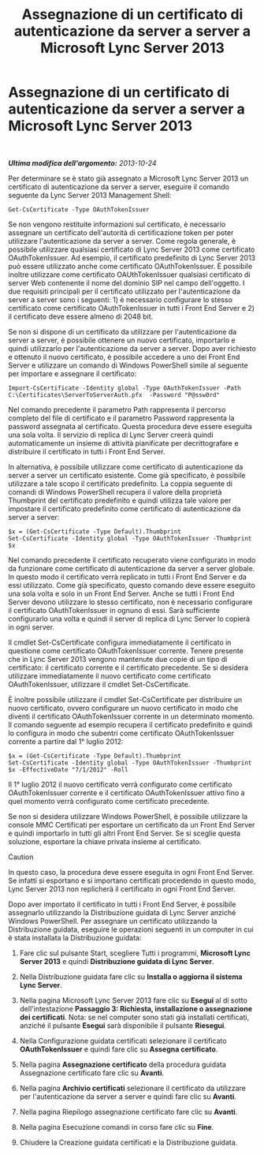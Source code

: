 ﻿---
title: Assegnazione di un certificato di autenticazione da server a server a Microsoft Lync Server 2013
TOCTitle: Assegnazione di un certificato di autenticazione da server a server a Microsoft Lync Server 2013
ms:assetid: c7413954-2504-47f4-a073-44548aff1c0c
ms:mtpsurl: https://technet.microsoft.com/it-it/library/JJ205253(v=OCS.15)
ms:contentKeyID: 49301914
ms.date: 08/24/2015
mtps_version: v=OCS.15
ms.translationtype: HT
---

# Assegnazione di un certificato di autenticazione da server a server a Microsoft Lync Server 2013

 

_**Ultima modifica dell'argomento:** 2013-10-24_

Per determinare se è stato già assegnato a Microsoft Lync Server 2013 un certificato di autenticazione da server a server, eseguire il comando seguente da Lync Server 2013 Management Shell:

    Get-CsCertificate -Type OAuthTokenIssuer

Se non vengono restituite informazioni sul certificato, è necessario assegnare un certificato dell'autorità di certificazione token per poter utilizzare l'autenticazione da server a server. Come regola generale, è possibile utilizzare qualsiasi certificato di Lync Server 2013 come certificato OAuthTokenIssuer. Ad esempio, il certificato predefinito di Lync Server 2013 può essere utilizzato anche come certificato OAuthTokenIssuer. È possibile inoltre utilizzare come certificato OAUthTokenIssuer qualsiasi certificato di server Web contenente il nome del dominio SIP nel campo dell'oggetto. I due requisiti principali per il certificato utilizzato per l'autenticazione da server a server sono i seguenti: 1) è necessario configurare lo stesso certificato come certificato OAuthTokenIssuer in tutti i Front End Server e 2) il certificato deve essere almeno di 2048 bit.

Se non si dispone di un certificato da utilizzare per l'autenticazione da server a server, è possibile ottenere un nuovo certificato, importarlo e quindi utilizzarlo per l'autenticazione da server a server. Dopo aver richiesto e ottenuto il nuovo certificato, è possibile accedere a uno dei Front End Server e utilizzare un comando di Windows PowerShell simile al seguente per importare e assegnare il certificato:

    Import-CsCertificate -Identity global -Type OAuthTokenIssuer -Path C:\Certificates\ServerToServerAuth.pfx  -Password "P@ssw0rd"

Nel comando precedente il parametro Path rappresenta il percorso completo del file di certificato e il parametro Password rappresenta la password assegnata al certificato. Questa procedura deve essere eseguita una sola volta. Il servizio di replica di Lync Server creerà quindi automaticamente un insieme di attività pianificate per decrittografare e distribuire il certificato in tutti i Front End Server.

In alternativa, è possibile utilizzare come certificato di autenticazione da server a server un certificato esistente. Come già specificato, è possibile utilizzare a tale scopo il certificato predefinito. La coppia seguente di comandi di Windows PowerShell recupera il valore della proprietà Thumbprint del certificato predefinito e quindi utilizza tale valore per impostare il certificato predefinito come certificato di autenticazione da server a server:

    $x = (Get-CsCertificate -Type Default).Thumbprint
    Set-CsCertificate -Identity global -Type OAuthTokenIssuer -Thumbprint $x

Nel comando precedente il certificato recuperato viene configurato in modo da funzionare come certificato di autenticazione da server a server globale. In questo modo il certificato verrà replicato in tutti i Front End Server e da essi utilizzato. Come già specificato, questo comando deve essere eseguito una sola volta e solo in un Front End Server. Anche se tutti i Front End Server devono utilizzare lo stesso certificato, non è necessario configurare il certificato OAuthTokenIssuer in ognuno di essi. Sarà sufficiente configurarlo una volta e quindi il server di replica di Lync Server lo copierà in ogni server.

Il cmdlet Set-CsCertificate configura immediatamente il certificato in questione come certificato OAuthTokenIssuer corrente. Tenere presente che in Lync Server 2013 vengono mantenute due copie di un tipo di certificato: il certificato corrente e il certificato precedente. Se si desidera utilizzare immediatamente il nuovo certificato come certificato OAuthTokenIssuer, utilizzare il cmdlet Set-CsCertificate.

È inoltre possibile utilizzare il cmdlet Set-CsCertificate per distribuire un nuovo certificato, ovvero configurare un nuovo certificato in modo che diventi il certificato OAuthTokenIssuer corrente in un determinato momento. Il comando seguente ad esempio recupera il certificato predefinito e quindi lo configura in modo che subentri come certificato OAuthTokenIssuer corrente a partire dal 1° luglio 2012:

    $x = (Get-CsCertificate -Type Default).Thumbprint
    Set-CsCertificate -Identity global -Type OAuthTokenIssuer -Thumbprint $x -EffectiveDate "7/1/2012" -Roll

Il 1° luglio 2012 il nuovo certificato verrà configurato come certificato OAuthTokenIssuer corrente e il certificato OAuthTokenIssuer attivo fino a quel momento verrà configurato come certificato precedente.

Se non si desidera utilizzare Windows PowerShell, è possibile utilizzare la console MMC Certificati per esportare un certificato da un Front End Server e quindi importarlo in tutti gli altri Front End Server. Se si sceglie questa soluzione, esportare la chiave privata insieme al certificato.

> [!CAUTION]  
> In questo caso, la procedura deve essere eseguita in ogni Front End Server. Se infatti si esportano e si importano certificati procedendo in questo modo, Lync Server 2013 non replicherà il certificato in ogni Front End Server.

Dopo aver importato il certificato in tutti i Front End Server, è possibile assegnarlo utilizzando la Distribuzione guidata di Lync Server anziché Windows PowerShell. Per assegnare un certificato utilizzando la Distribuzione guidata, eseguire le operazioni seguenti in un computer in cui è stata installata la Distribuzione guidata:

1.  Fare clic sul pulsante Start, scegliere Tutti i programmi, **Microsoft Lync Server 2013** e quindi **Distribuzione guidata di Lync Server**.

2.  Nella Distribuzione guidata fare clic su **Installa o aggiorna il sistema Lync Server**.

3.  Nella pagina Microsoft Lync Server 2013 fare clic su **Esegui** al di sotto dell'intestazione **Passaggio 3: Richiesta, installazione o assegnazione dei certificati**. Nota: se nel computer sono stati già installati certificati, anziché il pulsante **Esegui** sarà disponibile il pulsante **Riesegui**.

4.  Nella Configurazione guidata certificati selezionare il certificato **OAuthTokenIssuer** e quindi fare clic su **Assegna certificato**.

5.  Nella pagina **Assegnazione certificato** della procedura guidata Assegnazione certificato fare clic su **Avanti**.

6.  Nella pagina **Archivio certificati** selezionare il certificato da utilizzare per l'autenticazione da server a server e quindi fare clic su **Avanti**.

7.  Nella pagina Riepilogo assegnazione certificato fare clic su **Avanti**.

8.  Nella pagina Esecuzione comandi in corso fare clic su **Fine**.

9.  Chiudere la Creazione guidata certificati e la Distribuzione guidata.

